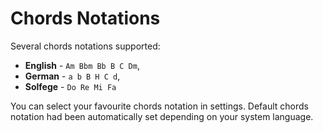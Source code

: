 # Chords Notations

Several chords notations supported:

- **English** - `Am Bbm Bb B C Dm`,
- **German** - `a b B H C d`,
- **Solfege** - `Do Re Mi Fa`

You can select your favourite chords notation in settings.
Default chords notation had been automatically set depending on your system language.
